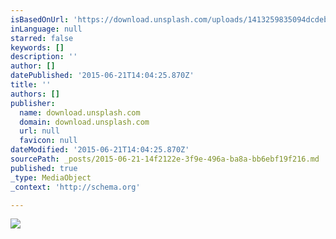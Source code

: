 ```yaml
---
isBasedOnUrl: 'https://download.unsplash.com/uploads/1413259835094dcdeb9d3/6e609595'
inLanguage: null
starred: false
keywords: []
description: ''
author: []
datePublished: '2015-06-21T14:04:25.870Z'
title: ''
authors: []
publisher:
  name: download.unsplash.com
  domain: download.unsplash.com
  url: null
  favicon: null
dateModified: '2015-06-21T14:04:25.870Z'
sourcePath: _posts/2015-06-21-14f2122e-3f9e-496a-ba8a-bb6ebf19f216.md
published: true
_type: MediaObject
_context: 'http://schema.org'

---
```

![](https://download.unsplash.com/uploads/1413259835094dcdeb9d3/6e609595)